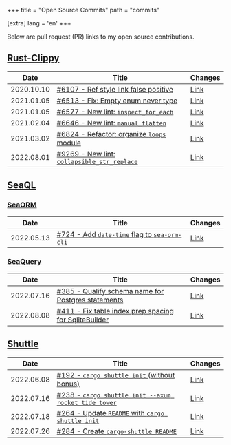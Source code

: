 +++
title = "Open Source Commits"
path = "commits"

[extra]
lang = 'en'
+++

Below are pull request (PR) links to my open source contributions.

## [Rust-Clippy](https://github.com/rust-lang/rust-clippy)

| Date       | Title                                                      | Changes              |
| ---------- | ---------------------------------------------------------- | -------------------- |
| 2020.10.10 | [#6107 - Ref style link false positive][clippy-6107]       | [Link][clippy-6107c] |
| 2021.01.05 | [#6513 - Fix: Empty enum never type][clippy-6513]          | [Link][clippy-6513c] |
| 2021.01.05 | [#6577 - New lint: `inspect_for_each`][clippy-6577]        | [Link][clippy-6577c] |
| 2021.02.04 | [#6646 - New lint: `manual_flatten`][clippy-6646]          | [Link][clippy-6646c] |
| 2021.03.02 | [#6824 - Refactor: organize `loops` module][clippy-6824]   | [Link][clippy-6824c] |
| 2022.08.01 | [#9269 - New lint: `collapsible_str_replace`][clippy-9269] | [Link][clippy-9269c] |

[clippy-6107]: https://github.com/rust-lang/rust-clippy/pull/6107
[clippy-6107c]: https://github.com/rust-lang/rust-clippy/pull/6107/files
[clippy-6513]: https://github.com/rust-lang/rust-clippy/pull/6513
[clippy-6513c]: https://github.com/rust-lang/rust-clippy/pull/6513/files
[clippy-6577]: https://github.com/rust-lang/rust-clippy/pull/6577
[clippy-6577c]: https://github.com/rust-lang/rust-clippy/pull/6577/files
[clippy-6646]: https://github.com/rust-lang/rust-clippy/pull/6646
[clippy-6646c]: https://github.com/rust-lang/rust-clippy/pull/6646/files
[clippy-6824]: https://github.com/rust-lang/rust-clippy/pull/6824
[clippy-6824c]: https://github.com/rust-lang/rust-clippy/pull/6824/files
[clippy-9269]: https://github.com/rust-lang/rust-clippy/pull/9269
[clippy-9269c]: https://github.com/rust-lang/rust-clippy/pull/9269/files

## [SeaQL](https://github.com/SeaQL)

### [SeaORM](https://github.com/SeaQL/sea-orm)

| Date       | Title                                                       | Changes              |
| ---------- | ----------------------------------------------------------- | -------------------- |
| 2022.05.13 | [#724 - Add `date-time` flag to `sea-orm-cli`][sea-orm-724] | [Link][sea-orm-724c] |

[sea-orm-724]: https://github.com/SeaQL/sea-orm/pull/724
[sea-orm-724c]: https://github.com/SeaQL/sea-orm/pull/724/files

### [SeaQuery](https://github.com/SeaQL/sea-query)

| Date       | Title                                                                  | Changes                |
| ---------- | ---------------------------------------------------------------------- | ---------------------- |
| 2022.07.16 | [#385 - Qualify schema name for Postgres statements][sea-query-385]    | [Link][sea-query-385c] |
| 2022.08.08 | [#411 - Fix table index prep spacing for SqliteBuilder][sea-query-411] | [Link][sea-query-411c] |

[sea-query-385]: https://github.com/SeaQL/sea-query/pull/385
[sea-query-385c]: https://github.com/SeaQL/sea-query/pull/385/files
[sea-query-411]: https://github.com/SeaQL/sea-query/pull/411
[sea-query-411c]: https://github.com/SeaQL/sea-query/pull/411/files

## [Shuttle](https://github.com/shuttle-hq/shuttle)

| Date       | Title                                                               | Changes              |
| ---------- | ------------------------------------------------------------------- | -------------------- |
| 2022.06.08 | [#192 - `cargo shuttle init` (without bonus)][shuttle-192]          | [Link][shuttle-192c] |
| 2022.07.16 | [#238 - `cargo shuttle init --axum rocket tide tower`][shuttle-238] | [Link][shuttle-238c] |
| 2022.07.18 | [#264 - Update `README` with `cargo shuttle init`][shuttle-264]     | [Link][shuttle-264c] |
| 2022.07.26 | [#284 - Create `cargo-shuttle README`][shuttle-284]                 | [Link][shuttle-284c] |

[shuttle-192]: https://github.com/shuttle-hq/shuttle/pull/192
[shuttle-192c]: https://github.com/shuttle-hq/shuttle/pull/192/files
[shuttle-238]: https://github.com/shuttle-hq/shuttle/pull/238
[shuttle-238c]: https://github.com/shuttle-hq/shuttle/pull/238/files
[shuttle-264]: https://github.com/shuttle-hq/shuttle/pull/264
[shuttle-264c]: https://github.com/shuttle-hq/shuttle/pull/264/files
[shuttle-284]: https://github.com/shuttle-hq/shuttle/pull/284
[shuttle-284c]: https://github.com/shuttle-hq/shuttle/pull/284/files
